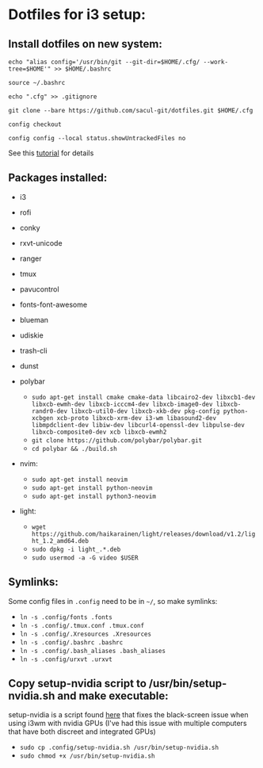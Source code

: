 # Dotfiles for i3 setup:

## Install dotfiles on new system:

`echo "alias config='/usr/bin/git --git-dir=$HOME/.cfg/ --work-tree=$HOME'" >> $HOME/.bashrc`

`source ~/.bashrc`

`echo ".cfg" >> .gitignore`

`git clone --bare https://github.com/sacul-git/dotfiles.git $HOME/.cfg`

`config checkout`

`config config --local status.showUntrackedFiles no`

See this [tutorial](https://www.atlassian.com/git/tutorials/dotfiles) for details

## Packages installed:

- i3

- rofi

- conky

- rxvt-unicode

- ranger

- tmux

- pavucontrol

- fonts-font-awesome

- blueman

- udiskie

- trash-cli

- dunst

- polybar
    - `sudo apt-get install cmake cmake-data libcairo2-dev libxcb1-dev libxcb-ewmh-dev libxcb-icccm4-dev libxcb-image0-dev libxcb-randr0-dev libxcb-util0-dev libxcb-xkb-dev pkg-config python-xcbgen xcb-proto libxcb-xrm-dev i3-wm libasound2-dev libmpdclient-dev libiw-dev libcurl4-openssl-dev libpulse-dev libxcb-composite0-dev xcb libxcb-ewmh2`
    - `git clone https://github.com/polybar/polybar.git`
    - `cd polybar && ./build.sh`

- nvim:
  - `sudo apt-get install neovim`
  - `sudo apt-get install python-neovim`
  - `sudo apt-get install python3-neovim`

- light:
  - `wget https://github.com/haikarainen/light/releases/download/v1.2/light_1.2_amd64.deb`
  - `sudo dpkg -i light_.*.deb`
  - `sudo usermod -a -G video $USER`

## Symlinks:

Some config files in `.config` need to be in `~/`, so make symlinks:

- `ln -s .config/fonts .fonts`
- `ln -s .config/.tmux.conf .tmux.conf`
- `ln -s .config/.Xresources .Xresources`
- `ln -s .config/.bashrc .bashrc`
- `ln -s .config/.bash_aliases .bash_aliases`
- `ln -s .config/urxvt .urxvt`

## Copy setup-nvidia script to /usr/bin/setup-nvidia.sh and make executable:

setup-nvidia is a script found [here](https://ebobby.org/2018/08/06/archlinux-nvidia-on-oryp4/) that fixes the black-screen issue when using i3wm with nvidia GPUs (I've had this issue with multiple computers that have both discreet and integrated GPUs)

- `sudo cp .config/setup-nvidia.sh /usr/bin/setup-nvidia.sh`
- `sudo chmod +x /usr/bin/setup-nvidia.sh`
